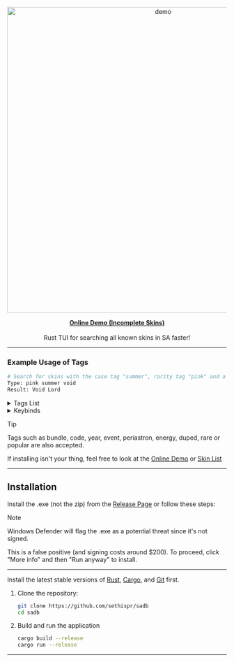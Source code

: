 <p align="center">
  <img src="https://github.com/user-attachments/assets/687e92f5-9e79-4282-b9ad-6a088f185df8" alt="demo" width="700"> 
</p>

<p align="center">
  <a href="https://sethispr.github.io/sadb/"><strong>Online Demo (Incomplete Skins)</strong></a>
  <br><br>
  Rust TUI for searching all known skins in SA faster!
</p>

---

### Example Usage of Tags

```bash
# Search for skins with the case tag "summer", rarity tag "pink" and a skin containg the word "void"
Type: pink summer void
Result: Void Lord
```

<details>
<summary>Tags List</summary>

| Tag              | Description                         | Tag              | Description                         |
|-----------------|-------------------------------------|-----------------|-------------------------------------|
| <kbd>Event</kbd>       | Event skins                         | <kbd>Bundle</kbd>      | Bundle skins                        |
| <kbd>Code</kbd>        | Code-redeemed skins                 | <kbd>Launch</kbd>      | Skins obtained from game launch     |
| <kbd>Red</kbd>         | Red skin rarity                     | <kbd>Pink</kbd>        | Pink skin rarity                    |
| <kbd>Teal</kbd>        | Teal skin rarity                    | <kbd>2022</kbd>       | 2022 skins                          |
| <kbd>2023</kbd>       | 2023 skins                          | <kbd>2024</kbd>       | 2024 skins                          |
| <kbd>2025</kbd>       | 2025 skins                          | <kbd>Valentine</kbd>  | Valentine case skins                |
| <kbd>Birthday</kbd>   | Birthday case skins                 | <kbd>Easter</kbd>     | Easter case skins                   |
| <kbd>Summer</kbd>     | Summer case skins                   | <kbd>Halloween</kbd>  | Halloween case skins                |
| <kbd>Christmas</kbd>  | Christmas case skins                | <kbd>Exquisite</kbd>  | Exquisite case skins                |
| <kbd>Animal</kbd>     | Skins from the Animal case          | <kbd>Camouflage</kbd> | Skins from the Camouflage case      |
| <kbd>Future</kbd>     | Skins from the Future case          | <kbd>Material</kbd>   | Skins from the Material case        |
| <kbd>Nature</kbd>     | Skins from the Nature case          | <kbd>Pattern</kbd>    | Skins from the Pattern case         |
| <kbd>Refined</kbd>    | Skins from the Refined case         |                     |                                     |

</details>

<details>
<summary>Keybinds</summary>

| Bind                                                        | Description                          |
|-------------------------------------------------------------|--------------------------------------|
| <kbd>ctrl+h</kbd>                                           | Show help                            |
| <kbd>▲</kbd> <kbd>▼</kbd>                                   | Navigate Results                     |
| <kbd>►</kbd>                                                | Accept suggestion                    |
| <kbd>tab</kbd>                                              | Cycle Suggestions                    |
| <kbd>home</kbd>                                              | Go to first                          |
| <kbd>end</kbd>                                              | Go to last                           |
| <kbd>ctrl+l</kbd>                                           | Clear search input                   |
| <kbd>esc</kbd>                                              | Close TUI/Help                       |
| <kbd>ctrl+y</kbd>                                           | Redo                                 |
| <kbd>ctrl+z</kbd>                                           | Undo                                 |

</details>

> [!TIP]
> Tags such as bundle, code, year, event, periastron, energy, duped, rare or popular are also accepted.
> 
> If installing isn't your thing, feel free to look at the [Online Demo](https://sethispr.github.io/sadb) or [Skin List](https://github.com/Sethispr/sadb/blob/main/skins.md)

---

## Installation

Install the .exe (not the zip) from the [Release Page](https://github.com/Sethispr/sadb/releases/tag/v0.12a) or follow these steps:

> [!NOTE]
> Windows Defender will flag the .exe as a potential threat since it's not signed. 
> 
> This is a false positive (and signing costs around $200). To proceed, click "More info" and then "Run anyway" to install.

---

Install the latest stable versions of [Rust](https://www.rust-lang.org/), [Cargo](https://doc.rust-lang.org/cargo/), and [Git](https://git-scm.com/) first.

1. Clone the repository:
   ```bash
   git clone https://github.com/sethispr/sadb
   cd sadb
   ```

2. Build and run the application
   ```bash
   cargo build --release
   cargo run --release
   ```

---
